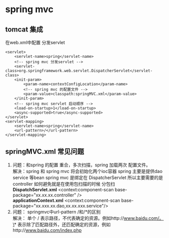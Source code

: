 # spring mvc
## tomcat 集成
在web.xml中配置 分发servlet
```
<servlet>
    <servlet-name>spring</servlet-name>
    <!-- spring mvc 分发servlet -->
    <servlet-class>org.springframework.web.servlet.DispatcherServlet</servlet-class>
    <init-param>
        <param-name>contextConfigLocation</param-name>
        <!-- spring mvc 的配置文件 -->
        <param-value>classpath:springMVC.xml</param-value>
    </init-param>
    <!-- spring mvc servlet 启动顺序 -->
    <load-on-startup>1</load-on-startup>
    <async-supported>true</async-supported>
</servlet>
<servlet-mapping>
    <servlet-name>spring</servlet-name>
    <url-pattern>/</url-pattern>
</servlet-mapping>
```

## springMVC.xml 常见问题
1. 问题：和spring 的配置 重合，多次扫描，spring 加载两次 配置文件。  
解决：spring 和 spring mvc 将会初始化两个ioc容器
spring 主要是提供dao service 等bean
spring mvc 是绑定在 DispatcherServlet 所以主要需要的是 controller
如何避免就是在使用包扫描的时候 分包扫  
**DispatchServlet.xml**        <context:component-scan base-package="xx.xx.xx.controller" />  
**applicationContext.xml**   <context:component-scan base-package="xx.xxx.xx.dao,xx.xx.xxx.service"/>
2. 问题： springmvc中url-pattern /和/\*的区别  
解决： 单个 / 表示路径，不代表确定的资源。例如http://www.baidu.com/。\* 表示除了匹配路径外，还匹配确定的资源，例如http://www.baidu.com/index.php
